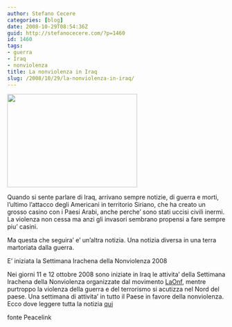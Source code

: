```yaml
---
author: Stefano Cecere
categories: [blog]
date: 2008-10-29T08:54:36Z
guid: http://stefanocecere.com/?p=1460
id: 1460
tags:
- guerra
- Iraq
- nonviolenza
title: La nonviolenza in Iraq
slug: /2008/10/29/la-nonviolenza-in-iraq/
---
```


[<img class="aligncenter size-full wp-image-1461" title="iraq-300x215" src="http://stefanocecere.com/wp-content/uploads/sites/3/2008/10/iraq-300x215.jpg" alt="" width="300" height="215" />](http://stefanocecere.com/wp-content/uploads/sites/3/2008/10/iraq-300x215.jpg)

Quando si sente parlare di Iraq, arrivano sempre notizie, di guerra e morti, l’ultimo l’attacco degli Americani in territorio Siriano, che ha creato un grosso casino con i Paesi Arabi, anche perche’ sono stati uccisi civili inermi. La violenza non cessa ma anzi gli invasori sembrano propensi a fare sempre piu’ casini.

Ma questa che seguira’ e’ un’altra notizia. Una notizia diversa in una terra martoriata dalla guerra.

<div class="halftitle">
  E’ iniziata la Settimana Irachena della Nonviolenza 2008
</div>

Nei giorni 11 e 12 ottobre 2008 sono iniziate in Iraq le attivita’ della Settimana Irachena della Nonviolenza organizzate dal movimento [](http://laonf.net/)[LaOnf](http://c234.net/info/feed/www.laonf.net/), mentre purtroppo la violenza della guerra e del terrorismo si acutizza nel Nord del paese. Una settimana di attivita’ in tutto il Paese in favore della nonviolenza. Ecco dove leggere tutta la notizia [qui](http://www.peacelink.it/conflitti/a/27439.html)

fonte Peacelink